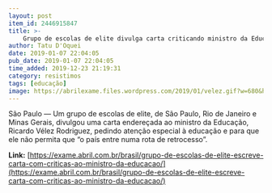 ```yaml
---
layout: post
item_id: 2446915847
title: >-
    Grupo de escolas de elite divulga carta criticando ministro da Educação
author: Tatu D'Oquei
date: 2019-01-07 22:04:05
pub_date: 2019-01-07 22:04:05
time_added: 2019-12-23 21:19:31
category: resistimos
tags: [educação]
image: https://abrilexame.files.wordpress.com/2019/01/velez.gif?w=680&h=453&crop=1
---
```


São Paulo — Um grupo de escolas de elite, de São Paulo, Rio de Janeiro e Minas Gerais, divulgou uma carta endereçada ao ministro da Educação, Ricardo Vélez Rodriguez, pedindo atenção especial à educação e para que ele não permita que “o país entre numa rota de retrocesso”.

**Link:** [https://exame.abril.com.br/brasil/grupo-de-escolas-de-elite-escreve-carta-com-criticas-ao-ministro-da-educacao/](https://exame.abril.com.br/brasil/grupo-de-escolas-de-elite-escreve-carta-com-criticas-ao-ministro-da-educacao/)

